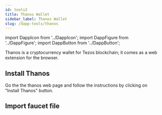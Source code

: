 ```yaml
---
id: tools2
title: Thanos Wallet
sidebar_label: Thanos Wallet
slug: /dapp-tools/thanos
---
```


import DappIcon from '../DappIcon';
import DappFigure from '../DappFigure';
import DappButton from '../DappButton';

<DappFigure img='thanos-logo.png' width='20%'/>

Thanos is a cryptocurrency wallet for Tezos blockchain; it comes as a web extension for the browser.

## Install Thanos

Go the the thanos web page and follow the instructions by clicking on "Install Thanos" button.

<DappButton url="https://thanoswallet.com/" txt="go to thanos page"/>

## Import faucet file


